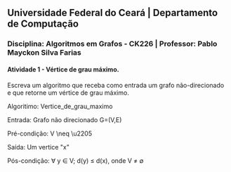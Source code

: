 ## **Universidade Federal do Ceará** | **Departamento de Computação**
### **Disciplina: Algoritmos em Grafos - CK226** | **Professor:  Pablo Mayckon Silva Farias**

#### Atividade 1 - Vértice de grau máximo.

Escreva um algoritmo que receba como entrada um grafo não-direcionado e que retorne um vértice de grau máximo.

Algoritimo: Vertice_de_grau_maximo

Entrada: Grafo não direcionado G=(V,E)

Pré-condição: V \neq \u2205

Saída: Um vertice "x"

Pós-condição: ∀ y ∈ V; d(y) ≤ d(x), onde V ≠ &empty;